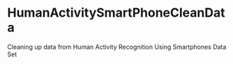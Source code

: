 # HumanActivitySmartPhoneCleanData
Cleaning up data from Human Activity Recognition Using Smartphones Data Set

